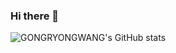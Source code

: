 ### Hi there 👋
![GONGRYONGWANG's GitHub stats](https://github-readme-stats.vercel.app/api?username=GONGRONGWANG&show_icons=true&theme=dark)

<!--
**GONGRYONGWANG/GONGRYONGWANG** is a ✨ _special_ ✨ repository because its `README.md` (this file) appears on your GitHub profile.

Here are some ideas to get you started:

- 🔭 I’m currently working on ...
- 🌱 I’m currently learning ...
- 👯 I’m looking to collaborate on ...
- 🤔 I’m looking for help with ...
- 💬 Ask me about ...
- 📫 How to reach me: ...
- 😄 Pronouns: ...
- ⚡ Fun fact: ...
-->

